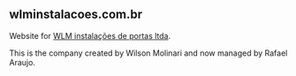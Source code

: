 wlminstalacoes.com.br
---------------------

Website for [WLM instalações de portas ltda](https://pothix.com/wlminstalacoes.com.br).

This is the company created by Wilson Molinari and now managed by Rafael Araujo.
